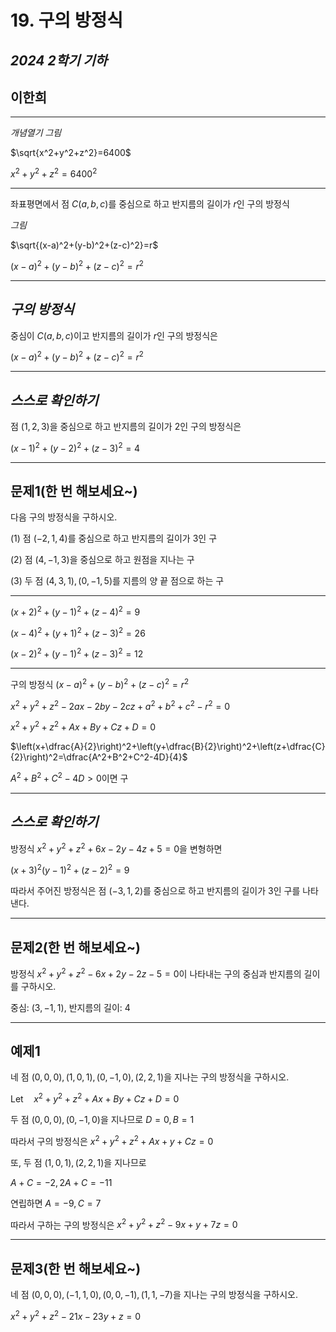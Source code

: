 # 19. 구의 방정식

## *2024 2학기 기하*

## **이한희**

---

*개념열기 그림*

$\sqrt{x^2+y^2+z^2}=6400$

$x^2+y^2+z^2=6400^2$

---

좌표평면에서 점 $C(a, b, c)$를 중심으로 하고 반지름의 길이가 $r$인 구의 방정식

*그림*

$\sqrt{(x-a)^2+(y-b)^2+(z-c)^2}=r$

$(x-a)^2+(y-b)^2+(z-c)^2=r^2$

---

## *구의 방정식*

중심이 $C(a, b, c)$이고 반지름의 길이가 $r$인 구의 방정식은

$(x-a)^2+(y-b)^2+(z-c)^2=r^2$

---

## *스스로 확인하기*

점 $(1, 2, 3)$을 중심으로 하고 반지름의 길이가 2인 구의 방정식은

$(x-1)^2+(y-2)^2+(z-3)^2=4$

---

## 문제1(한 번 해보세요~)

다음 구의 방정식을 구하시오.

(1) 점 $(-2, 1, 4)$를 중심으로 하고 반지름의 길이가 3인 구

(2) 점 $(4, -1, 3)$을 중심으로 하고 원점을 지나는 구

(3) 두 점 $(4, 3, 1), (0, -1, 5)$를 지름의 양 끝 점으로 하는 구

---

$(x+2)^2+(y-1)^2+(z-4)^2=9$

$(x-4)^2+(y+1)^2+(z-3)^2=26$

$(x-2)^2+(y-1)^2+(z-3)^2=12$

---

구의 방정식 $(x-a)^2+(y-b)^2+(z-c)^2=r^2$

$x^2+y^2+z^2-2ax-2by-2cz+a^2+b^2+c^2-r^2=0$

$x^2+y^2+z^2+Ax+By+Cz+D=0$

$\left(x+\dfrac{A}{2}\right)^2+\left(y+\dfrac{B}{2}\right)^2+\left(z+\dfrac{C}{2}\right)^2=\dfrac{A^2+B^2+C^2-4D}{4}$

$A^2+B^2+C^2-4D>0$이면 구

---

## *스스로 확인하기*

방정식 $x^2+y^2+z^2+6x-2y-4z+5=0$을 변형하면

$(x+3)^2(y-1)^2+(z-2)^2=9$

따라서 주어진 방정식은 점 $(-3, 1, 2)$를 중심으로 하고 반지름의 길이가 3인 구를 나타낸다.

---

## 문제2(한 번 해보세요~)

방정식 $x^2+y^2+z^2-6x+2y-2z-5=0$이 나타내는 구의 중심과 반지름의 길이를 구하시오.

중심: $(3, -1, 1)$, 반지름의 길이: 4

---

## 예제1

네 점 $(0, 0, 0), (1, 0, 1), (0, -1, 0), (2, 2, 1)$을 지나는 구의 방정식을 구하시오.

$\text{Let} \quad x^2+y^2+z^2+Ax+By+Cz+D=0$

두 점 $(0, 0, 0), (0, -1, 0)$을 지나므로 $D=0, B=1$

따라서 구의 방정식은 $x^2+y^2+z^2+Ax+y+Cz=0$

또, 두 점 $(1, 0, 1), (2, 2, 1)$을 지나므로 

$A+C=-2, 2A+C=-11$

연립하면 $A=-9, C=7$

따라서 구하는 구의 방정식은 $x^2+y^2+z^2-9x+y+7z=0$

---

## 문제3(한 번 해보세요~)

네 점 $(0, 0, 0), (-1, 1, 0), (0, 0, -1), (1, 1, -7)$을 지나는 구의 방정식을 구하시오.

$x^2+y^2+z^2-21x-23y+z=0$

